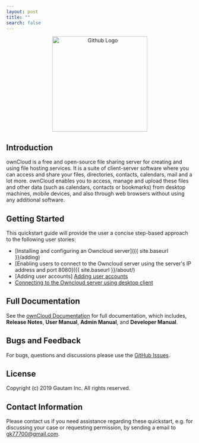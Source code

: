 ```yaml
---
layout: post
title: ""
search: false
---
```


<p align="center">
  <img src="https://user-images.githubusercontent.com/40832072/55623859-cf50e280-57c1-11e9-814b-8bdac30adac6.png" width="256" title="Github Logo">
</p>

## Introduction

ownCloud is a free and open-source file sharing server for creating and using file hosting services. It is a suite of client-server software where you can access and share your files, directories, contacts, calendars, mail and a lot more. ownCloud enables you to access, manage and upload these files and other data (such as calendars, contacts or bookmarks) from desktop machines, mobile devices, and also through web browsers without using any additional software.  

## Getting Started
This quickstart guide will provide the user a concise step-based approach to the following user stories:

* [Installing and configuring an Owncloud server]({{ site.baseurl }}/adding)
* [Enabling users to connect to the Owncloud server using the server's IP address and port 8080]({{ site.baseurl }}/about/)
* [Adding user accounts]
  <a href="../_pages/adding.html">Adding user accounts</a>
* [Connecting to the Owncloud server using desktop client](https://github.com/gk7700/connecting-to-an-ownCloud-Server-using-Desktop-Client/blob/master/index.md)

## Full Documentation

See the [ownCloud Documentation](https://doc.owncloud.com/server/) for full documentation, which includes, **Release Notes**, **User Manual**, **Admin Manual**, and **Developer Manual**.

## Bugs and Feedback

For bugs, questions and discussions please use the [GitHub Issues](https://github.com/gk7700/Introduction/issues).  

## License

Copyright (c) 2019 Gautam Inc. All rights reserved.

## Contact Information

Please contact us if you need assistance regarding these quickstart, e.g. for discussing your case or requesting permission, by sending a email to gk77700@gmail.com.
